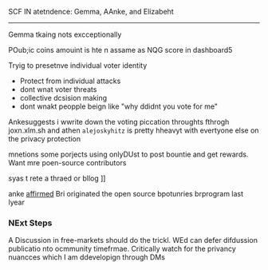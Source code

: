 SCF IN atetndence:
Gemma, AAnke, and Elizabeht

---

Gemma  tkaing nots excceptionally

POub;ic coins amouint is hte n assame as NQG score in dashboard5

Tryig to presetnve individual voter identity

- Protect from  individual attacks
- dont  wnat voter threats
- collective dcsision making
- dont wnakt peopple beign like "why ddidnt you  vote for me"


Ankesuggests i wwrite down  the voting piccation throughts fthrogh joxn.xlm.sh and athen `alejoskyhitz` is pretty hheavyt with evertyone else on the privacy protection

mnetions some porjects using onlyDUst to post bountie and get rewards.
Want mre poen-source contributors


syas t rete a thraed or bllog ]]

anke [affirmed](https://discord.com/channels/897514728459468821/1144254446629572629/1393286446730711152) Bri  originated the open source bpotunries brprogram last lyear


### NExt Steps

A Discussion in free-markets should do the trickl. WEd can defer difdussion publicatio nto ocmmunity timefrmae. Critically watch  for the privancy nuancces which I am ddevelopign through  DMs
